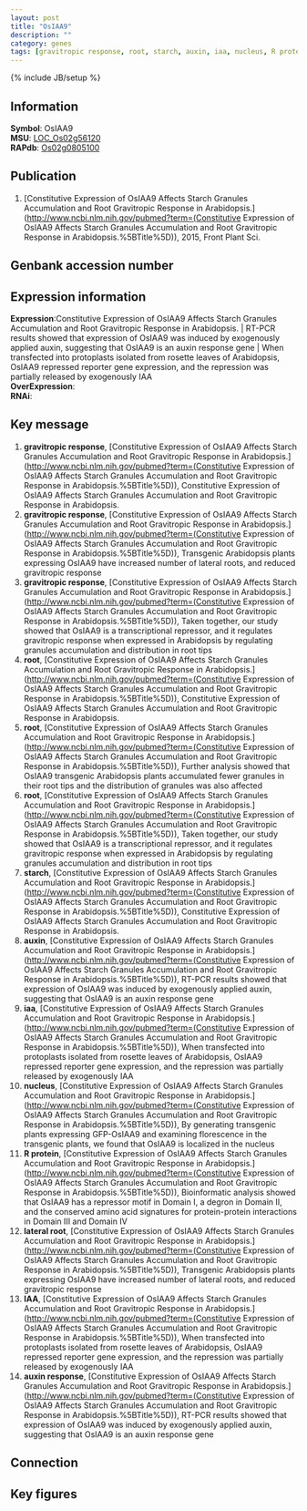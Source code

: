 ```yaml
---
layout: post
title: "OsIAA9"
description: ""
category: genes
tags: [gravitropic response, root, starch, auxin, iaa, nucleus, R protein, lateral root, IAA, auxin response, Gene]
---
```

{% include JB/setup %}

## Information
__Symbol__: OsIAA9  
__MSU__: [LOC_Os02g56120](http://rice.plantbiology.msu.edu/cgi-bin/ORF_infopage.cgi?orf=LOC_Os02g56120)  
__RAPdb__: [Os02g0805100](http://rapdb.dna.affrc.go.jp/viewer/gbrowse_details/irgsp1?name=Os02g0805100)  

## Publication
1. [Constitutive Expression of OsIAA9 Affects Starch Granules Accumulation and Root Gravitropic Response in Arabidopsis.](http://www.ncbi.nlm.nih.gov/pubmed?term=(Constitutive Expression of OsIAA9 Affects Starch Granules Accumulation and Root Gravitropic Response in Arabidopsis.%5BTitle%5D)), 2015, Front Plant Sci.

## Genbank accession number

## Expression information
__Expression__:Constitutive Expression of OsIAA9 Affects Starch Granules Accumulation and Root Gravitropic Response in Arabidopsis. |  RT-PCR results showed that expression of OsIAA9 was induced by exogenously applied auxin, suggesting that OsIAA9 is an auxin response gene |  When transfected into protoplasts isolated from rosette leaves of Arabidopsis, OsIAA9 repressed reporter gene expression, and the repression was partially released by exogenously IAA  
__OverExpression__:  
__RNAi__:  

## Key message
1. __gravitropic response__, [Constitutive Expression of OsIAA9 Affects Starch Granules Accumulation and Root Gravitropic Response in Arabidopsis.](http://www.ncbi.nlm.nih.gov/pubmed?term=(Constitutive Expression of OsIAA9 Affects Starch Granules Accumulation and Root Gravitropic Response in Arabidopsis.%5BTitle%5D)), Constitutive Expression of OsIAA9 Affects Starch Granules Accumulation and Root Gravitropic Response in Arabidopsis.
2. __gravitropic response__, [Constitutive Expression of OsIAA9 Affects Starch Granules Accumulation and Root Gravitropic Response in Arabidopsis.](http://www.ncbi.nlm.nih.gov/pubmed?term=(Constitutive Expression of OsIAA9 Affects Starch Granules Accumulation and Root Gravitropic Response in Arabidopsis.%5BTitle%5D)),  Transgenic Arabidopsis plants expressing OsIAA9 have increased number of lateral roots, and reduced gravitropic response
3. __gravitropic response__, [Constitutive Expression of OsIAA9 Affects Starch Granules Accumulation and Root Gravitropic Response in Arabidopsis.](http://www.ncbi.nlm.nih.gov/pubmed?term=(Constitutive Expression of OsIAA9 Affects Starch Granules Accumulation and Root Gravitropic Response in Arabidopsis.%5BTitle%5D)),  Taken together, our study showed that OsIAA9 is a transcriptional repressor, and it regulates gravitropic response when expressed in Arabidopsis by regulating granules accumulation and distribution in root tips
4. __root__, [Constitutive Expression of OsIAA9 Affects Starch Granules Accumulation and Root Gravitropic Response in Arabidopsis.](http://www.ncbi.nlm.nih.gov/pubmed?term=(Constitutive Expression of OsIAA9 Affects Starch Granules Accumulation and Root Gravitropic Response in Arabidopsis.%5BTitle%5D)), Constitutive Expression of OsIAA9 Affects Starch Granules Accumulation and Root Gravitropic Response in Arabidopsis.
5. __root__, [Constitutive Expression of OsIAA9 Affects Starch Granules Accumulation and Root Gravitropic Response in Arabidopsis.](http://www.ncbi.nlm.nih.gov/pubmed?term=(Constitutive Expression of OsIAA9 Affects Starch Granules Accumulation and Root Gravitropic Response in Arabidopsis.%5BTitle%5D)),  Further analysis showed that OsIAA9 transgenic Arabidopsis plants accumulated fewer granules in their root tips and the distribution of granules was also affected
6. __root__, [Constitutive Expression of OsIAA9 Affects Starch Granules Accumulation and Root Gravitropic Response in Arabidopsis.](http://www.ncbi.nlm.nih.gov/pubmed?term=(Constitutive Expression of OsIAA9 Affects Starch Granules Accumulation and Root Gravitropic Response in Arabidopsis.%5BTitle%5D)),  Taken together, our study showed that OsIAA9 is a transcriptional repressor, and it regulates gravitropic response when expressed in Arabidopsis by regulating granules accumulation and distribution in root tips
7. __starch__, [Constitutive Expression of OsIAA9 Affects Starch Granules Accumulation and Root Gravitropic Response in Arabidopsis.](http://www.ncbi.nlm.nih.gov/pubmed?term=(Constitutive Expression of OsIAA9 Affects Starch Granules Accumulation and Root Gravitropic Response in Arabidopsis.%5BTitle%5D)), Constitutive Expression of OsIAA9 Affects Starch Granules Accumulation and Root Gravitropic Response in Arabidopsis.
8. __auxin__, [Constitutive Expression of OsIAA9 Affects Starch Granules Accumulation and Root Gravitropic Response in Arabidopsis.](http://www.ncbi.nlm.nih.gov/pubmed?term=(Constitutive Expression of OsIAA9 Affects Starch Granules Accumulation and Root Gravitropic Response in Arabidopsis.%5BTitle%5D)),  RT-PCR results showed that expression of OsIAA9 was induced by exogenously applied auxin, suggesting that OsIAA9 is an auxin response gene
9. __iaa__, [Constitutive Expression of OsIAA9 Affects Starch Granules Accumulation and Root Gravitropic Response in Arabidopsis.](http://www.ncbi.nlm.nih.gov/pubmed?term=(Constitutive Expression of OsIAA9 Affects Starch Granules Accumulation and Root Gravitropic Response in Arabidopsis.%5BTitle%5D)),  When transfected into protoplasts isolated from rosette leaves of Arabidopsis, OsIAA9 repressed reporter gene expression, and the repression was partially released by exogenously IAA
10. __nucleus__, [Constitutive Expression of OsIAA9 Affects Starch Granules Accumulation and Root Gravitropic Response in Arabidopsis.](http://www.ncbi.nlm.nih.gov/pubmed?term=(Constitutive Expression of OsIAA9 Affects Starch Granules Accumulation and Root Gravitropic Response in Arabidopsis.%5BTitle%5D)),  By generating transgenic plants expressing GFP-OsIAA9 and examining florescence in the transgenic plants, we found that OsIAA9 is localized in the nucleus
11. __R protein__, [Constitutive Expression of OsIAA9 Affects Starch Granules Accumulation and Root Gravitropic Response in Arabidopsis.](http://www.ncbi.nlm.nih.gov/pubmed?term=(Constitutive Expression of OsIAA9 Affects Starch Granules Accumulation and Root Gravitropic Response in Arabidopsis.%5BTitle%5D)),  Bioinformatic analysis showed that OsIAA9 has a repressor motif in Domain I, a degron in Domain II, and the conserved amino acid signatures for protein-protein interactions in Domain III and Domain IV
12. __lateral root__, [Constitutive Expression of OsIAA9 Affects Starch Granules Accumulation and Root Gravitropic Response in Arabidopsis.](http://www.ncbi.nlm.nih.gov/pubmed?term=(Constitutive Expression of OsIAA9 Affects Starch Granules Accumulation and Root Gravitropic Response in Arabidopsis.%5BTitle%5D)),  Transgenic Arabidopsis plants expressing OsIAA9 have increased number of lateral roots, and reduced gravitropic response
13. __IAA__, [Constitutive Expression of OsIAA9 Affects Starch Granules Accumulation and Root Gravitropic Response in Arabidopsis.](http://www.ncbi.nlm.nih.gov/pubmed?term=(Constitutive Expression of OsIAA9 Affects Starch Granules Accumulation and Root Gravitropic Response in Arabidopsis.%5BTitle%5D)),  When transfected into protoplasts isolated from rosette leaves of Arabidopsis, OsIAA9 repressed reporter gene expression, and the repression was partially released by exogenously IAA
14. __auxin response__, [Constitutive Expression of OsIAA9 Affects Starch Granules Accumulation and Root Gravitropic Response in Arabidopsis.](http://www.ncbi.nlm.nih.gov/pubmed?term=(Constitutive Expression of OsIAA9 Affects Starch Granules Accumulation and Root Gravitropic Response in Arabidopsis.%5BTitle%5D)),  RT-PCR results showed that expression of OsIAA9 was induced by exogenously applied auxin, suggesting that OsIAA9 is an auxin response gene

## Connection

## Key figures


